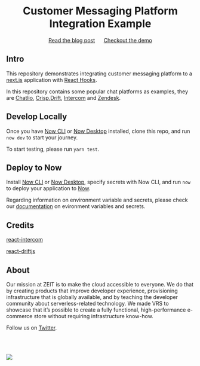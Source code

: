 <div align="center">
<h1>Customer Messaging Platform Integration Example</h1>
<a href="https://zeit.co/blog/real-time-customer-support">Read the blog post</a>
<span>&nbsp;&nbsp;&nbsp;&nbsp;</span>
<a href="https://customer-messaging-platform-integration-example.zeit.sh">Checkout the demo</a>
</div>

## Intro

This repository demonstrates integrating customer messaging platform to a [next.js](https://nextjs.org/) application with [React Hooks](https://reactjs.org/docs/hooks-intro.html). 

In this repository contains some popular chat platforms as examples, they are [Chatlio](https://chatlio.com/), [Crisp](https://crisp.chat),[Drift](https://www.drift.com),  [Intercom](https://www.intercom.com/) and [Zendesk](https://www.zendesk.com/). 

## Develop Locally

Once you have [Now CLI](https://zeit.co/download) or [Now Desktop](https://zeit.co/download) installed, clone this repo, and run `now dev` to start your journey. 

To start testing, please run `yarn test`.

## Deploy to Now

Install [Now CLI](https://zeit.co/download) or [Now Desktop](https://zeit.co/download), specify secrets with Now CLI, and run `now` to deploy your application to [Now](https://zeit.co/now).

Regarding information on environment variable and secrets, please check our [documentation](https://zeit.co/docs/v2/deployments/environment-variables-and-secrets/) on evironment variables and secrets.

## Credits

[react-intercom](https://github.com/nhagen/react-intercom)

[react-driftjs](https://github.com/chardmd/react-drift)


## About

Our mission at ZEIT is to make the cloud accessible to everyone. We do that by creating products that improve developer experience, provisioning infrastructure that is globally available, and by teaching the developer community about serverless-related technology. We made VRS to showcase that it’s possible to create a fully functional, high-performance e-commerce store without requiring infrastructure know-how.

Follow us on [Twitter](https://twitter.com/zeithq).

<br/>
<br/>

[![](https://assets.zeit.co/image/upload/v1556749970/repositories/vrs/zeit.svg)](https://zeit.co)

